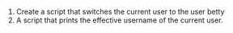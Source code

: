 1. Create a script that switches the current user to the user betty
2. A script that prints the effective username of the current user.
